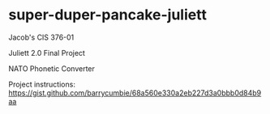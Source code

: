 # super-duper-pancake-juliett
Jacob's CIS 376-01


Juliett 2.0 Final Project


NATO Phonetic Converter


Project instructions: https://gist.github.com/barrycumbie/68a560e330a2eb227d3a0bbb0d84b9aa
